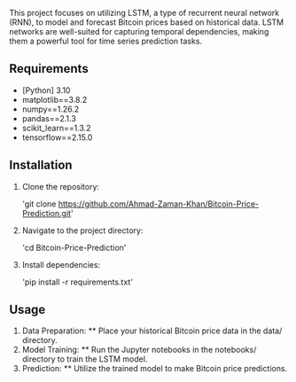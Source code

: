This project focuses on utilizing LSTM, a type of recurrent neural network (RNN), to model and forecast Bitcoin prices based on historical data. LSTM networks are well-suited for capturing temporal dependencies, making them a powerful tool for time series prediction tasks.

## Requirements

* [Python] 3.10
* matplotlib==3.8.2
* numpy==1.26.2
* pandas==2.1.3
* scikit_learn==1.3.2
* tensorflow==2.15.0

## Installation

1. Clone the repository:

    'git clone https://github.com/Ahmad-Zaman-Khan/Bitcoin-Price-Prediction.git'
2. Navigate to the project directory:

   'cd Bitcoin-Price-Prediction'
3. Install dependencies:
  
   'pip install -r requirements.txt'

## Usage

1. Data Preparation:
  ** Place your historical Bitcoin price data in the data/ directory.
2. Model Training:
  ** Run the Jupyter notebooks in the notebooks/ directory to train the LSTM model.
3. Prediction:
  ** Utilize the trained model to make Bitcoin price predictions.




